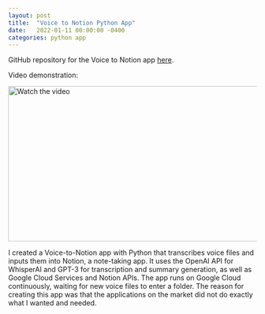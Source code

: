 ```yaml
---
layout: post
title:  "Voice to Notion Python App"
date:   2022-01-11 00:00:00 -0400
categories: python app
---
```


GitHub repository for the Voice to Notion app [here](https://github.com/yurigushiken/voice-to-notion).

<p>Video demonstration:</p>
<a href="https://www.youtube.com/watch?v=-nVTJpQAbs0" target="_blank">
  <img src="https://img.youtube.com/vi/-nVTJpQAbs0/0.jpg" alt="Watch the video" style="width: 560px; height: 315px;">
</a>

I created a Voice-to-Notion app with Python that transcribes voice files and inputs them into Notion, a note-taking app. It uses the OpenAI API for WhisperAI and GPT-3 for transcription and summary generation, as well as Google Cloud Services and Notion APIs. The app runs on Google Cloud continuously, waiting for new voice files to enter a folder. The reason for creating this app was that the applications on the market did not do exactly what I wanted and needed.


